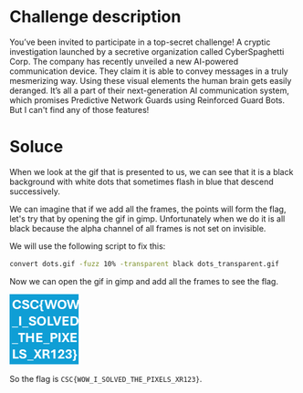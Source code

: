 # Challenge description

You’ve been invited to participate in a top-secret challenge!
A cryptic investigation launched by a secretive organization called CyberSpaghetti Corp.
The company has recently unveiled a new AI-powered communication device.
They claim it is able to convey messages in a truly mesmerizing way.
Using these visual elements the human brain gets easily deranged.
It’s all a part of their next-generation AI communication system,
which promises Predictive Network Guards using Reinforced Guard Bots.
But I can't find any of those features!

# Soluce

When we look at the gif that is presented to us, we can see that it is a black background with white dots that sometimes flash in blue that descend successively.

We can imagine that if we add all the frames, the points will form the flag, let's try that by opening the gif in gimp. Unfortunately when we do it is all black because the alpha channel of all frames is not set on invisible.

We will use the following script to fix this:

```sh
convert dots.gif -fuzz 10% -transparent black dots_transparent.gif
```

Now we can open the gif in gimp and add all the frames to see the flag.

![alt text](image.png)

So the flag is `CSC{WOW_I_SOLVED_THE_PIXELS_XR123}`.
